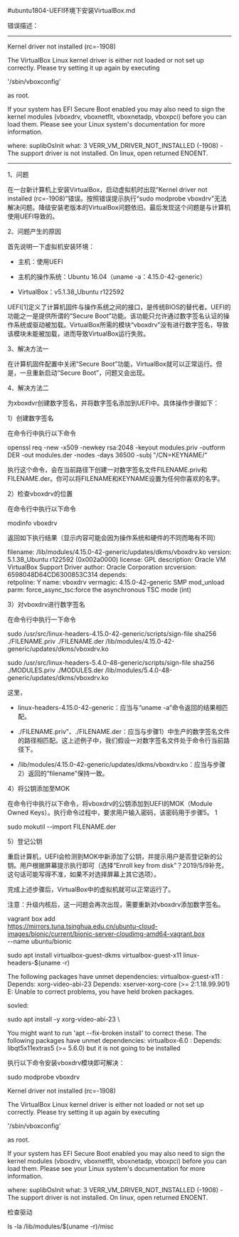 #ubuntu1804-UEFI环境下安装VirtualBox.md

错误描述：

----------------------------------------------------------
Kernel driver not installed (rc=-1908)

The VirtualBox Linux kernel driver is either not loaded or not set up correctly. Please try setting it up again by executing

'/sbin/vboxconfig'

as root.

If your system has EFI Secure Boot enabled you may also need to sign the kernel modules (vboxdrv, vboxnetflt, vboxnetadp, vboxpci) before you can load them. Please see your Linux system's documentation for more information.

where: suplibOsInit what: 3 VERR_VM_DRIVER_NOT_INSTALLED (-1908) - The support driver is not installed. On linux, open returned ENOENT. 

----------------------------------------------------------


1、问题

在一台新计算机上安装VirtualBox，启动虚拟机时出现“Kernel driver not installed (rc=-1908)”错误。按照错误提示执行“sudo modprobe vboxdrv”无法解决问题。降级安装老版本的VirtualBox问题依旧。最后发现这个问题是与计算机使用UEFI导致的。

 

2、问题产生的原因

首先说明一下虚拟机安装环境：

  - 主机：使用UEFI

  - 主机的操作系统：Ubuntu 16.04（uname -a：4.15.0-42-generic）

  - VirtualBox：v5.1.38_Ubuntu r122592


UEFI[1]定义了计算机固件与操作系统之间的接口，是传统BIOS的替代者。UEFI的功能之一是提供所谓的“Secure Boot”功能。该功能只允许通过数字签名认证的操作系统或驱动被加载。VirtualBox所需的模块“vboxdrv”没有进行数字签名，导致该模块未能被加载，进而导致VirtualBox运行失败。

 

3、解决方法一

在计算机固件配置中关闭“Secure Boot”功能，VirtualBox就可以正常运行。但是，一旦重新启动“Secure Boot”，问题又会出现。

 

4、解决方法二

为xboxdvr创建数字签名，并将数字签名添加到UEFI中。具体操作步骤如下：

 

1）创建数字签名

在命令行中执行以下命令
	
openssl req -new -x509 -newkey rsa:2048 -keyout modules.priv -outform DER -out modules.der -nodes -days 36500 -subj "/CN=KEYNAME/"   

执行这个命令，会在当前路径下创建一对数字签名文件FILENAME.priv和FILENAME.der。你可以将FILENAME和KEYNAME设置为任何你喜欢的名字。

 

2）检查vboxdrv的位置

在命令行中执行以下命令
	
modinfo vboxdrv

返回如下执行结果（显示内容可能会因为操作系统和硬件的不同而略有不同）
	
filename:       /lib/modules/4.15.0-42-generic/updates/dkms/vboxdrv.ko
version:        5.1.38_Ubuntu r122592 (0x002a0000)
license:        GPL
description:    Oracle VM VirtualBox Support Driver
author:         Oracle Corporation
srcversion:     6598048D64CD6300853C314
depends:       
retpoline:      Y
name:           vboxdrv
vermagic:       4.15.0-42-generic SMP mod_unload
parm:           force_async_tsc:force the asynchronous TSC mode (int)

 

3）对vboxdrv进行数字签名

在命令行中执行一下命令

sudo /usr/src/linux-headers-4.15.0-42-generic/scripts/sign-file sha256 ./FILENAME.priv ./FILENAME.der /lib/modules/4.15.0-42-generic/updates/dkms/vboxdrv.ko

sudo /usr/src/linux-headers-5.4.0-48-generic/scripts/sign-file sha256 ./MODULES.priv ./MODULES.der /lib/modules/5.4.0-48-generic/updates/dkms/vboxdrv.ko


 这里，

 - linux-headers-4.15.0-42-generic：应当与“uname -a”命令返回的结果相匹配。

 - ./FILENAME.priv”、./FILENAME.der：应当与步骤1）中生产的数字签名文件的路径相匹配。这上述例子中，我们假设一对数字签名文件处于命令行当前路径下。

 - /lib/modules/4.15.0-42-generic/updates/dkms/vboxdrv.ko：应当与步骤2）返回的“filename”保持一致。

 

4）将公钥添加至MOK

在命令行中执行以下命令，将vboxdrv的公钥添加到UEFI的MOK（Module Owned Keys）。执行命令过程中，要求用户输入密码，该密码用于步骤5。
1
	
sudo mokutil --import FILENAME.der

 

5）登记公钥

重启计算机，UEFI会检测到MOK中新添加了公钥，并提示用户是否登记新的公钥。用户根据屏幕提示执行即可（选择“Enroll key from disk”？2019/5/9补充，这句话可能写得不准，如果不对选择屏幕上其它选项）。

 

完成上述步骤后，VirtualBox中的虚拟机就可以正常运行了。

 

注意：升级内核后，这一问题会再次出现，需要重新对vboxdrv添加数字签名。



vagrant box add \
https://mirrors.tuna.tsinghua.edu.cn/ubuntu-cloud-images/bionic/current/bionic-server-cloudimg-amd64-vagrant.box \
--name ubuntu/bionic


sudo apt install virtualbox-guest-dkms virtualbox-guest-x11 linux-headers-$(uname -r)

The following packages have unmet dependencies:
 virtualbox-guest-x11 : Depends: xorg-video-abi-23
                        Depends: xserver-xorg-core (>= 2:1.18.99.901)
E: Unable to correct problems, you have held broken packages.

sovled:

sudo apt install -y xorg-video-abi-23
\

You might want to run 'apt --fix-broken install' to correct these.
The following packages have unmet dependencies:
 virtualbox-6.0 : Depends: libqt5x11extras5 (>= 5.6.0) but it is not going to be installed


执行以下命令安装vboxdrv模块即可解决：

sudo modprobe vboxdrv




Kernel driver not installed (rc=-1908)

The VirtualBox Linux kernel driver is either not loaded or not set up correctly. Please try setting it up again by executing

'/sbin/vboxconfig'

as root.

If your system has EFI Secure Boot enabled you may also need to sign the kernel modules (vboxdrv, vboxnetflt, vboxnetadp, vboxpci) before you can load them. Please see your Linux system's documentation for more information.

where: suplibOsInit what: 3 VERR_VM_DRIVER_NOT_INSTALLED (-1908) - The support driver is not installed. On linux, open returned ENOENT. 

检查驱动

ls -la /lib/modules/$(uname -r)/misc